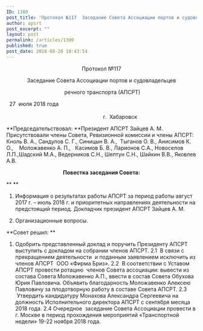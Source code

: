 ```yaml
---
ID: 1300
post_title: 'Протокол №117  Заседание Совета Ассоциации портов и судовладельцев   речного транспорта (АПСРТ)'
author: apsrt
post_excerpt: ""
layout: post
permalink: /articles/1300
published: true
post_date: 2018-08-20 10:43:54
---
```

<p style="text-align: center;">
  Протокол №117
</p>

<p style="text-align: center;">
  Заседание Совета Ассоциации портов и судовладельцев
</p>

<p style="text-align: center;">
   речного транспорта (АПСРТ)
</p>   27  июля 2018 года                                                                                                                                                                                                                                                                                             г.  Хабаровск   

**Председательствовал: **Президент АПСРТ Зайцев А. М. Присутствовали члены Совета, Ревизионной комиссии и члены АПСРТ: Кноль В. А., Сандулов С. Г., Синицын В. А.,  Тыганов О. В., Анисимов К. О.,    Моложавенко А. П.,   Касимов Б. В., Ларионов С.А., Новоселов Л.П.,Шадский М.А., Ведерников С.Н., Шептун С.Н., Шайкин В.В., Яковлев А.В.   <p style="text-align: center;">
  <strong>Повестка заседания Совета: </strong>
</p>

** ** 
1.  Информация о результатах работы АПСРТ за период работы август 2017 г. – июль 2018 г. и приоритетных направлениях деятельности на предстоящий период. Докладчик президент АПСРТ Зайцев А. М. 

<ol start="2">
  <li>
    Организационные вопросы.
  </li>
</ol>

**Совет решил: ** 
1.  Одобрить представленный доклад и поручить Президенту АПСРТ выступить с докладом на собрании членов АПСРТ. 2.1  В связи с прекращением деятельности  и поданным заявлением исключить из членов АПСРТ  ООО «Фирма Бриз». 2.2  В соответствии с Уставом АПСРТ провести ротацию  членов Совета ассоциации: вывести из состава Совета Моложавенко А.П., ввести в состав Совета Обухова Юрия Павловича. Объявить благодарность Моложавенко Алексею Павловичу за плодотворную работу в составе Совета АПСРТ. 2.3  Утвердить кандидатуру Монахова Александра Сергеевича на должность Исполнительного директора АПСРТ с сентября месяца 2018 года. 2.4 Очередное  заседание Совета Ассоциации провести в г. Москве в период прохождения мероприятий «Транспортной недели» 19-22 ноября 2018 года.  